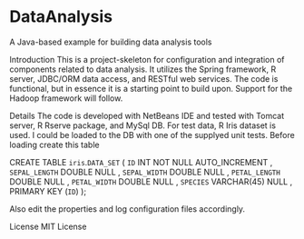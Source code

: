 DataAnalysis
============

A Java-based example for building data analysis tools

Introduction
This is a project-skeleton for configuration and integration of components related to data analysis.   It utilizes the Spring framework, R server,  JDBC/ORM data access,  and RESTful web services.  The code is functional, but in essence it is a starting point to build upon.    Support for the Hadoop framework will follow.

Details
The code is developed with NetBeans IDE and tested with Tomcat server, R Rserve package, and MySql DB.  For test data, R Iris dataset is used.   I could be loaded to the DB with one of the supplyed unit tests.   Before loading create this table

CREATE  TABLE `iris`.`DATA_SET` (
  `ID` INT NOT NULL AUTO_INCREMENT ,
  `SEPAL_LENGTH` DOUBLE NULL ,
  `SEPAL_WIDTH` DOUBLE NULL ,
  `PETAL_LENGTH` DOUBLE NULL ,
  `PETAL_WIDTH` DOUBLE NULL ,
  `SPECIES` VARCHAR(45) NULL ,
  PRIMARY KEY (`ID`) );

Also edit the properties and log configuration files accordingly.

License
MIT License


